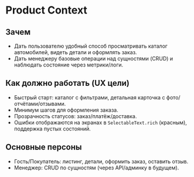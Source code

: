 # Product Context

## Зачем
- Дать пользователю удобный способ просматривать каталог автомобилей, видеть детали и оформлять заказ.
- Дать менеджеру базовые операции над сущностями (CRUD) и наблюдать состояние через метрики/логи.

## Как должно работать (UX цели)
- Быстрый старт: каталог с фильтрами, детальная карточка с фото/отчётами/отзывами.
- Минимум шагов для оформления заказа.
- Прозрачность статусов: заказ/платёж/доставка.
- Ошибки отображаются на экранах в `SelectableText.rich` (красным), поддержка пустых состояний.

## Основные персоны
- Гость/Покупатель: листинг, детали, оформить заказ, оставить отзыв.
- Менеджер: CRUD по сущностям (через API/админку в будущем).

